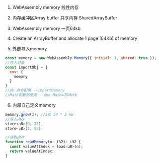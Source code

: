 1. WebAssembly memory 线性内存
2. 内存缓冲区Array buffer 共享内存 SharedArrayBuffer
3. WebAssembly memory 一页64kb
4. Create an ArrayBuffer and allocate 1 page (64Kb) of memory

5. 外部导入memory
```js
const memory = new WebAssembly.Memory({ initial: 1, shared: true });
//导入对象
const importObj = {
  env: {
    memory
  }
}
//pk 命令配置 --importMemory
//Math函数的使用 --use Math=JSMath

```

6. 内部自己定义memory
```js
memory.grow(2); //2页 64 * 2 kb
//写入内存
store<u8>(0, 22);
store<u8>(1, 88);

//读取内存
function readMemory(n: i32): i32 {
  const valueAtIndex = load<u8>(n);
  return valueAtIndex;
}
```

